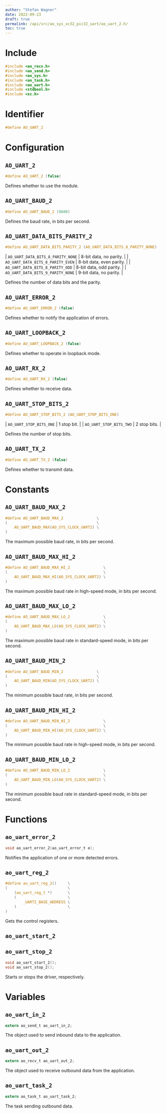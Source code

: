 ```yaml
---
author: "Stefan Wagner"
date: 2022-09-23
draft: true
permalink: /api/src/ao_sys_xc32_pic32_uart/ao_uart_2.h/
toc: true
---
```


# Include

```c
#include <ao_recv.h>
#include <ao_send.h>
#include <ao_sys.h>
#include <ao_task.h>
#include <ao_uart.h>
#include <stdbool.h>
#include <xc.h>
```

# Identifier

```c
#define AO_UART_2
```

# Configuration

## `AO_UART_2`

```c
#define AO_UART_2 (false)
```

Defines whether to use the module.

## `AO_UART_BAUD_2`

```c
#define AO_UART_BAUD_2 (9600)
```

Defines the baud rate, in bits per second.

## `AO_UART_DATA_BITS_PARITY_2`

```c
#define AO_UART_DATA_BITS_PARITY_2 (AO_UART_DATA_BITS_8_PARITY_NONE)
```

| `AO_UART_DATA_BITS_8_PARITY_NONE` | 8-bit data, no parity.   |
| `AO_UART_DATA_BITS_8_PARITY_EVEN` | 8-bit data, even parity. |
| `AO_UART_DATA_BITS_8_PARITY_ODD`  | 8-bit data, odd parity.  |
| `AO_UART_DATA_BITS_9_PARITY_NONE` | 9-bit data, no parity.   |

Defines the number of data bits and the parity.

## `AO_UART_ERROR_2`

```c
#define AO_UART_ERROR_2 (false)
```

Defines whether to notify the application of errors.

## `AO_UART_LOOPBACK_2`

```c
#define AO_UART_LOOPBACK_2 (false)
```

Defines whether to operate in loopback mode.

## `AO_UART_RX_2`

```c
#define AO_UART_RX_2 (false)
```

Defines whether to receive data.

## `AO_UART_STOP_BITS_2`

```c
#define AO_UART_STOP_BITS_2 (AO_UART_STOP_BITS_ONE)
```

| `AO_UART_STOP_BITS_ONE` | 1 stop bit.  |
| `AO_UART_STOP_BITS_TWO` | 2 stop bits. |

Defines the number of stop bits.

## `AO_UART_TX_2`

```c
#define AO_UART_TX_2 (false)
```

Defines whether to transmit data.

# Constants

## `AO_UART_BAUD_MAX_2`

```c
#define AO_UART_BAUD_MAX_2               \
(                                        \
    AO_UART_BAUD_MAX(AO_SYS_CLOCK_UART2) \
)
```

The maximum possible baud rate, in bits per second.

## `AO_UART_BAUD_MAX_HI_2`

```c
#define AO_UART_BAUD_MAX_HI_2               \
(                                           \
    AO_UART_BAUD_MAX_HI(AO_SYS_CLOCK_UART2) \
)
```

The maximum possible baud rate in high-speed mode, in bits per second.

## `AO_UART_BAUD_MAX_LO_2`

```c
#define AO_UART_BAUD_MAX_LO_2               \
(                                           \
    AO_UART_BAUD_MAX_LO(AO_SYS_CLOCK_UART2) \
)
```

The maximum possible baud rate in standard-speed mode, in bits per second.

## `AO_UART_BAUD_MIN_2`

```c
#define AO_UART_BAUD_MIN_2               \
(                                        \
    AO_UART_BAUD_MIN(AO_SYS_CLOCK_UART2) \
)
```

The minimum possible baud rate, in bits per second.

## `AO_UART_BAUD_MIN_HI_2`

```c
#define AO_UART_BAUD_MIN_HI_2               \
(                                           \
    AO_UART_BAUD_MIN_HI(AO_SYS_CLOCK_UART2) \
)
```

The minimum possible baud rate in high-speed mode, in bits per second.

## `AO_UART_BAUD_MIN_LO_2`

```c
#define AO_UART_BAUD_MIN_LO_2               \
(                                           \
    AO_UART_BAUD_MIN_LO(AO_SYS_CLOCK_UART2) \
)
```

The minimum possible baud rate in standard-speed mode, in bits per second.

# Functions

## `ao_uart_error_2`

```c
void ao_uart_error_2(ao_uart_error_t e);
```

Notifies the application of one or more detected errors.

## `ao_uart_reg_2`

```c
#define ao_uart_reg_2()     \
(                           \
    (ao_uart_reg_t *)       \
    (                       \
        _UART2_BASE_ADDRESS \
    )                       \
)
```

Gets the control registers.

## `ao_uart_start_2`
## `ao_uart_stop_2`

```c
void ao_uart_start_2();
void ao_uart_stop_2();
```

Starts or stops the driver, respectively.

# Variables

## `ao_uart_in_2`

```c
extern ao_send_t ao_uart_in_2;
```

The object used to send inbound data to the application.

## `ao_uart_out_2`

```c
extern ao_recv_t ao_uart_out_2;
```

The object used to receive outbound data from the application.

## `ao_uart_task_2`

```c
extern ao_task_t ao_uart_task_2;
```

The task sending outbound data.
